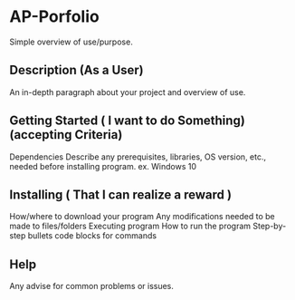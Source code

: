 # AP-Porfolio
Simple overview of use/purpose.

## Description (As a User)
An in-depth paragraph about your project and overview of use.

## Getting Started ( I want to do Something)(accepting Criteria)
Dependencies
Describe any prerequisites, libraries, OS version, etc., needed before installing program.
ex. Windows 10
## Installing ( That I can realize a reward )
How/where to download your program
Any modifications needed to be made to files/folders
Executing program
How to run the program
Step-by-step bullets
code blocks for commands
## Help
Any advise for common problems or issues.